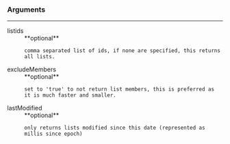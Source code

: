 ### Arguments
-------------
<dl>
  <dt>
    listids
  </dt>
  <dd>
    **optional**
    
    comma separated list of ids, if none are specified, this returns all lists.
  </dd>
  <dt>
    excludeMembers
  </dt>
  <dd>
    **optional**
    
    set to 'true' to not return list members, this is preferred as it is much faster and smaller.
  </dd>
  <dt>
    lastModified
  </dt>
  <dd>
    **optional**
    
    only returns lists modified since this date (represented as millis since epoch)
  </dd>
</dl>